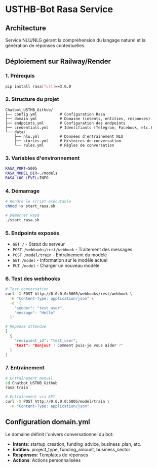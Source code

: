 
# USTHB-Bot Rasa Service

## Architecture

Service NLU/NLG gérant la compréhension du langage naturel et la génération de réponses contextuelles.

## Déploiement sur Railway/Render

### 1. Prérequis

```bash
pip install rasa[full]==3.6.0
```

### 2. Structure du projet

```
Chatbot_USTHB_Github/
├── config.yml          # Configuration Rasa
├── domain.yml          # Domaine (intents, entities, responses)
├── endpoints.yml       # Configuration des endpoints
├── credentials.yml     # Identifiants (Telegram, Facebook, etc.)
└── data/
    ├── nlu.yml         # Données d'entraînement NLU
    ├── stories.yml     # Histoires de conversation
    └── rules.yml       # Règles de conversation
```

### 3. Variables d'environnement

```bash
RASA_PORT=5005
RASA_MODEL_DIR=./models
RASA_LOG_LEVEL=INFO
```

### 4. Démarrage

```bash
# Rendre le script exécutable
chmod +x start_rasa.sh

# Démarrer Rasa
./start_rasa.sh
```

### 5. Endpoints exposés

- `GET /` - Statut du serveur
- `POST /webhooks/rest/webhook` - Traitement des messages
- `POST /model/train` - Entraînement du modèle
- `GET /model` - Information sur le modèle actuel
- `PUT /model` - Charger un nouveau modèle

### 6. Test des webhooks

```bash
# Test conversation
curl -X POST http://0.0.0.0:5005/webhooks/rest/webhook \
  -H "Content-Type: application/json" \
  -d '{
    "sender": "test_user",
    "message": "Hello"
  }'

# Réponse attendue
[
  {
    "recipient_id": "test_user",
    "text": "Bonjour ! Comment puis-je vous aider ?"
  }
]
```

### 7. Entraînement

```bash
# Entraînement manuel
cd Chatbot_USTHB_Github
rasa train

# Entraînement via API
curl -X POST http://0.0.0.0:5005/model/train \
  -H "Content-Type: application/json"
```

## Configuration domain.yml

Le domaine définit l'univers conversationnel du bot:

- **Intents**: startup_creation, funding_advice, business_plan, etc.
- **Entities**: project_type, funding_amount, business_sector
- **Responses**: Templates de réponses
- **Actions**: Actions personnalisées
